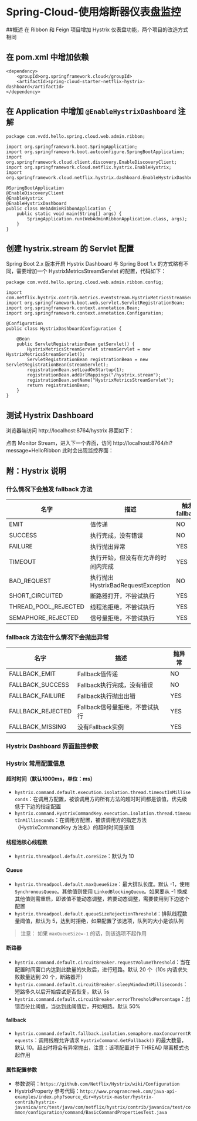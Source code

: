 # Spring-Cloud-使用熔断器仪表盘监控
##概述
在 Ribbon 和 Feign 项目增加 Hystrix 仪表盘功能，两个项目的改造方式相同

## 在 pom.xml 中增加依赖
```
<dependency>
    <groupId>org.springframework.cloud</groupId>
    <artifactId>spring-cloud-starter-netflix-hystrix-dashboard</artifactId>
</dependency>
```
## 在 Application 中增加 `@EnableHystrixDashboard` 注解
```
package com.vvdd.hello.spring.cloud.web.admin.ribbon;

import org.springframework.boot.SpringApplication;
import org.springframework.boot.autoconfigure.SpringBootApplication;
import org.springframework.cloud.client.discovery.EnableDiscoveryClient;
import org.springframework.cloud.netflix.hystrix.EnableHystrix;
import org.springframework.cloud.netflix.hystrix.dashboard.EnableHystrixDashboard;

@SpringBootApplication
@EnableDiscoveryClient
@EnableHystrix
@EnableHystrixDashboard
public class WebAdminRibbonApplication {
    public static void main(String[] args) {
        SpringApplication.run(WebAdminRibbonApplication.class, args);
    }
}
```
## 创建 hystrix.stream 的 Servlet 配置
Spring Boot 2.x 版本开启 Hystrix Dashboard 与 Spring Boot 1.x 的方式略有不同，需要增加一个 HystrixMetricsStreamServlet 的配置，代码如下：
```
package com.vvdd.hello.spring.cloud.web.admin.ribbon.config;

import com.netflix.hystrix.contrib.metrics.eventstream.HystrixMetricsStreamServlet;
import org.springframework.boot.web.servlet.ServletRegistrationBean;
import org.springframework.context.annotation.Bean;
import org.springframework.context.annotation.Configuration;

@Configuration
public class HystrixDashboardConfiguration {

    @Bean
    public ServletRegistrationBean getServlet() {
        HystrixMetricsStreamServlet streamServlet = new HystrixMetricsStreamServlet();
        ServletRegistrationBean registrationBean = new ServletRegistrationBean(streamServlet);
        registrationBean.setLoadOnStartup(1);
        registrationBean.addUrlMappings("/hystrix.stream");
        registrationBean.setName("HystrixMetricsStreamServlet");
        return registrationBean;
    }
}
```
## 测试 Hystrix Dashboard
浏览器端访问 http://localhost:8764/hystrix 界面如下：



点击 Monitor Stream，进入下一个界面，访问 http://localhost:8764/hi?message=HelloRibbon 此时会出现监控界面：



## 附：Hystrix 说明
### 什么情况下会触发 fallback 方法
| **名字**                 | **描述**                         | **触发fallback** |
|------------------------|--------------------------------|----------------|
| EMIT                   | 值传递                            | NO             |
| SUCCESS                | 执行完成，没有错误                      | NO             |
| FAILURE                | 执行抛出异常                         | YES            |
| TIMEOUT                | 执行开始，但没有在允许的时间内完成              | YES            |
| BAD_REQUEST           | 执行抛出HystrixBadRequestException | NO             |
| SHORT_CIRCUITED       | 断路器打开，不尝试执行                    | YES            |
| THREAD_POOL_REJECTED | 线程池拒绝，不尝试执行                    | YES            |
| SEMAPHORE_REJECTED    | 信号量拒绝，不尝试执行                    | YES            |

### fallback 方法在什么情况下会抛出异常
| **名字**             | **描述**              | **抛异常** |
|--------------------|---------------------|---------|
| FALLBACK_EMIT     | Fallback值传递         | NO      |
| FALLBACK_SUCCESS  | Fallback执行完成，没有错误   | NO      |
| FALLBACK_FAILURE  | Fallback执行抛出出错      | YES     |
| FALLBACK_REJECTED | Fallback信号量拒绝，不尝试执行 | YES     |
| FALLBACK_MISSING  | 没有Fallback实例        | YES     |

### Hystrix Dashboard 界面监控参数



### Hystrix 常用配置信息
#### 超时时间（默认1000ms，单位：ms）
- `hystrix.command.default.execution.isolation.thread.timeoutInMilliseconds`：在调用方配置，被该调用方的所有方法的超时时间都是该值，优先级低于下边的指定配置
- `hystrix.command.HystrixCommandKey.execution.isolation.thread.timeoutInMilliseconds`：在调用方配置，被该调用方的指定方法（HystrixCommandKey 方法名）的超时时间是该值
#### 线程池核心线程数
- `hystrix.threadpool.default.coreSize`：默认为 10

#### Queue
- `hystrix.threadpool.default.maxQueueSize`：最大排队长度。默认 -1，使用 `SynchronousQueue`。其他值则使用 `LinkedBlockingQueue`。如果要从 -1 换成其他值则需重启，即该值不能动态调整，若要动态调整，需要使用到下边这个配置
- `hystrix.threadpool.default.queueSizeRejectionThreshold`：排队线程数量阈值，默认为 5，达到时拒绝，如果配置了该选项，队列的大小是该队列

> 注意： 如果 `maxQueueSize=-1` 的话，则该选项不起作用

#### 断路器
- `hystrix.command.default.circuitBreaker.requestVolumeThreshold`：当在配置时间窗口内达到此数量的失败后，进行短路。默认 20 个（10s 内请求失败数量达到 20 个，断路器开）
- `hystrix.command.default.circuitBreaker.sleepWindowInMilliseconds`：短路多久以后开始尝试是否恢复，默认 5s
- `hystrix.command.default.circuitBreaker.errorThresholdPercentage`：出错百分比阈值，当达到此阈值后，开始短路。默认 50%

#### fallback
- `hystrix.command.default.fallback.isolation.semaphore.maxConcurrentRequests`：调用线程允许请求 `HystrixCommand.GetFallback()` 的最大数量，默认 10。超出时将会有异常抛出，注意：该项配置对于 THREAD 隔离模式也起作用

#### 属性配置参数
- 参数说明：`https://github.com/Netflix/Hystrix/wiki/Configuration`
- HystrixProperty 参考代码：`http://www.programcreek.com/java-api-examples/index.php?source_dir=Hystrix-master/hystrix-contrib/hystrix-javanica/src/test/java/com/netflix/hystrix/contrib/javanica/test/common/configuration/command/BasicCommandPropertiesTest.java`